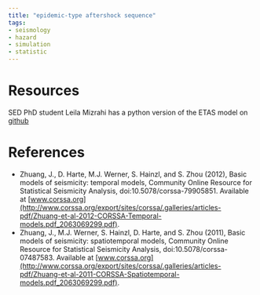```yaml
---
title: "epidemic-type aftershock sequence"
tags:
- seismology
- hazard
- simulation
- statistic
---
```


# Resources
SED PhD student Leila Mizrahi has a python version of the ETAS model on [github](https://github.com/lmizrahi/etas)

# References
- Zhuang, J., D. Harte, M.J. Werner, S. Hainzl, and S. Zhou (2012), Basic models of  seismicity: temporal models, Community Online Resource for Statistical Seismicity  Analysis, doi:10.5078/corssa-79905851. Available at [www.corssa.org](http://www.corssa.org/export/sites/corssa/.galleries/articles-pdf/Zhuang-et-al-2012-CORSSA-Temporal-models.pdf_2063069299.pdf).
- Zhuang, J., M.J. Werner, S. Hainzl, D. Harte, and S. Zhou (2011), Basic models of seismicity: spatiotemporal models, Community Online Resource for Statistical Seismicity Analysis, doi:10.5078/corssa-07487583. Available at [www.corssa.org](http://www.corssa.org/export/sites/corssa/.galleries/articles-pdf/Zhuang-et-al-2011-CORSSA-Spatiotemporal-models.pdf_2063069299.pdf).
